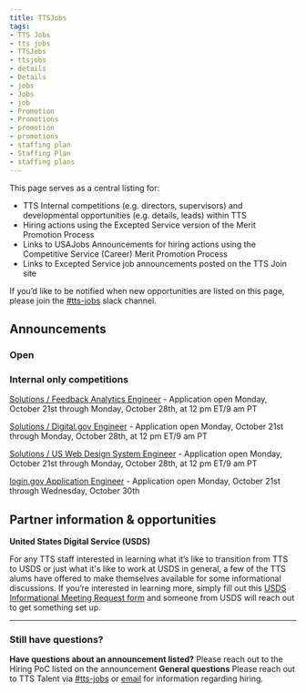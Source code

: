 ```yaml
---
title: TTSJobs
tags:
- TTS Jobs
- tts jobs
- TTSJobs
- ttsjobs
- details
- Details
- jobs 
- Jobs
- job
- Promotion
- Promotions
- promotion
- promotions
- staffing plan
- Staffing Plan
- staffing plans
---
```


This page serves as a central listing for:

- TTS Internal competitions (e.g. directors, supervisors) and developmental opportunities (e.g. details, leads) within TTS
- Hiring actions using the Excepted Service version of the Merit Promotion Process
- Links to USAJobs Announcements for hiring actions using the Competitive Service (Career) Merit Promotion Process
- Links to Excepted Service job announcements posted on the TTS Join site

If you’d like to be notified when new opportunities are listed on this page, please join the [#tts-jobs](https://gsa-tts.slack.com/messages/tts-jobs/) slack channel.

## Announcements

### Open


### Internal only competitions

[Solutions / Feedback Analytics Engineer](https://docs.google.com/document/d/1L8WGrKMjeKfEaysACLj3-ybuk94IaKIZ9angkuY-2SM/edit) - Application open Monday, October 21st through Monday, October 28th, at 12 pm ET/9 am PT

[Solutions / Digital.gov Engineer](https://docs.google.com/document/d/1uzoB3Agm-QxIzFtGuoAuiweP_glKgAZgPOjJPMRRjhw/edit) - Application open Monday, October 21st through Monday, October 28th, at 12 pm ET/9 am PT

[Solutions / US Web Design System Engineer](https://docs.google.com/document/d/1dsVJKrmg-44yc4bWPtZbTlPJpQQo1_p6EnCI9cpMaqg/edit) - Application open Monday, October 21st through Monday, October 28th, at 12 pm ET/9 am PT

[login.gov Application Engineer](https://docs.google.com/document/d/127rRKlx6gzVSS7X2H0GqFTgg5OqV2qgeh6_oLk45Uas/edit) - Application open Monday, October 21st through Wednesday, October 30th

## Partner information & opportunities

**United States Digital Service (USDS)**

For any TTS staff interested in learning what it’s like to transition from TTS to USDS or just what it's like to work at USDS in general, a few of the TTS alums have offered to make themselves available for some informational discussions. If you’re interested in learning more, simply fill out this [USDS Informational Meeting Request form](https://docs.google.com/forms/d/e/1FAIpQLSfzbkhF6ahHv8-mu3BOpl6l7qg_kVyHuGUpDMcA-cPW60BfoQ/viewform?usp=sf_link) and someone from USDS will reach out to get something set up.

---------------------------------------------------------------------

### Still have questions?

**Have questions about an announcement listed?** Please reach out to the Hiring PoC listed on the announcement
**General questions** Please reach out to TTS Talent via [#tts-jobs](https://gsa-tts.slack.com/messages/tts-jobs/) or [email](mailto:tts-talentteam@gsa.gov) for information regarding hiring.
